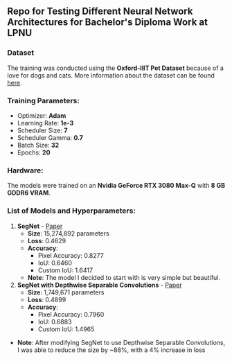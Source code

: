 ## Repo for Testing Different Neural Network Architectures for Bachelor's Diploma Work at LPNU

### Dataset
The training was conducted using the **Oxford-IIIT Pet Dataset** because of a love for dogs and cats. More information about the dataset can be found [here](https://www.robots.ox.ac.uk/~vgg/data/pets/).

### Training Parameters:
- Optimizer: **Adam**
- Learning Rate: **1e-3**
- Scheduler Size: **7**
- Scheduler Gamma: **0.7**
- Batch Size: **32**
- Epochs: **20**

### Hardware:
The models were trained on an **Nvidia GeForce RTX 3080 Max-Q** with **8 GB GDDR6 VRAM**.

### List of Models and Hyperparameters:
1. **SegNet** - [Paper](https://arxiv.org/abs/1511.00561v3)  
   - **Size**: 15,274,892 parameters
   - **Loss**: 0.4629  
   - **Accuracy**:  
     - Pixel Accuracy: 0.8277  
     - IoU: 0.6460  
     - Custom IoU: 1.6417  
   - **Note**:
   The model I decided to start with is very simple but beautiful.
2. **SegNet with Depthwise Separable Convolutions** - [Paper](https://arxiv.org/abs/1704.04861)  
   - **Size**: 1,749,671 parameters
   - **Loss**: 0.4899
   - **Accuracy**:  
     - Pixel Accuracy: 0.7960
     - IoU: 0.6883
     - Custom IoU: 1.4965 
  - **Note**:
  After modifying SegNet to use Depthwise Separable Convolutions, I was able to reduce the size by ~88%, with a 4% increase in loss